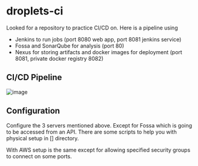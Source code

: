 # droplets-ci

Looked for a repository to practice CI/CD on. Here is a pipeline using
- Jenkins to run jobs (port 8080 web app, port 8081 jenkins service)
- Fossa and SonarQube for analysis (port 80)
- Nexus for storing artifacts and docker images for deployment (port 8081, private docker registry 8082)

## CI/CD Pipeline
![image](https://github.com/Filip3Kx/droplets-ci/assets/114138650/5a307468-2f01-49ed-8129-4cf44210da5c)

## Configuration
Configure the 3 servers mentioned above. Except for Fossa which is going to be accessed from an API. There are some scripts to help you with physical setup in [] directory. 

With AWS setup is the same except for allowing specified security groups to connect on some ports.
